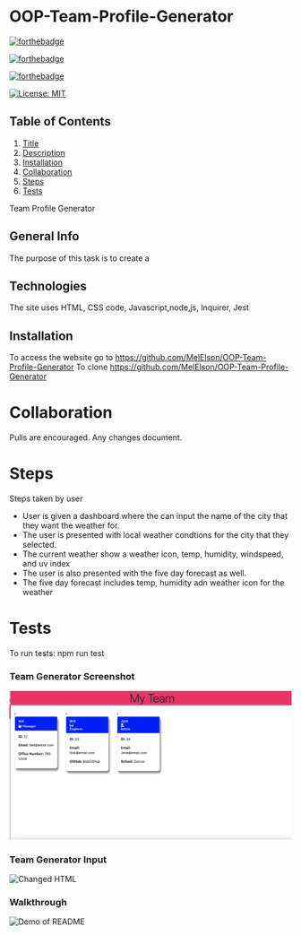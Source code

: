 # OOP-Team-Profile-Generator

[![forthebadge](https://forthebadge.com/images/badges/uses-html.svg)](https://forthebadge.com)

[![forthebadge](https://forthebadge.com/images/badges/uses-css.svg)](https://forthebadge.com)

[![forthebadge](https://forthebadge.com/images/badges/gluten-free.svg)](https://forthebadge.com)

[![License: MIT](https://img.shields.io/badge/License-MIT-yellow.svg)](https://opensource.org/licenses/MIT)

## Table of Contents
1. [Title](#title)
2. [Description](#Description)
3. [Installation](#Installation)
4. [Collaboration](#Collaboration)
5. [Steps](#Steps)
6. [Tests](#Tests)




Team Profile Generator

## General Info
The purpose of this task is to create a 
## Technologies 
The site uses HTML, CSS code, Javascript,node,js, Inquirer, Jest

## Installation
To access the website go to https://github.com/MelElson/OOP-Team-Profile-Generator
To clone https://github.com/MelElson/OOP-Team-Profile-Generator


# Collaboration 
Pulls are encouraged. Any changes document. 

# Steps
Steps taken by user
* User is given a dashboard where the can input the name of the city that they want the weather for. 
* The user is presented with local weather condtions for the city that they selected. 
* The current weather show a weather icon, temp, humidity, windspeed, and uv index
* The user is also presented with the five day forecast as well. 
* The five day forecast includes temp, humidity adn weather icon for the weather 

# Tests
To run tests: npm run test
	
    

### Team Generator Screenshot
![Changed HTML](./images/screenshotteamprofile.png)

### Team Generator Input
![Changed HTML](./assets/images/searchforcity.png)

### Walkthrough
![Demo of README](./images/README.gif)


